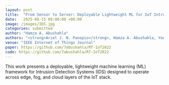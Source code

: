 ```yaml
---
layout: post
title:  "From Sensor to Server: Deployable Lightweight ML for IoT Intrusion Detection Across Network Layers"
date:   2025-08-15 09:00:00 +00:00
image: /images/IDS.jpg
categories: submitted
author: "Hamza A. Abushahla"
authors: "<strong>Ariel J. N. Panopio</strong>, Hamza A. Abushahla, Youssef Elmadany, Abdulaziz Alqasimi, Ali Reza Sajun, Sameer Alawnah, Fadi Aloul, Imran Zualkernan"
venue: "IEEE Internet of Things Journal"
paper: https://github.com/7abushahla/RT-IoT2022
code: https://github.com/7abushahla/RT-IoT2022
---
```


This work presents a deployable, lightweight machine learning (ML) framework for Intrusion Detection Systems (IDS) designed to operate across edge, fog, and cloud layers of the IoT stack.